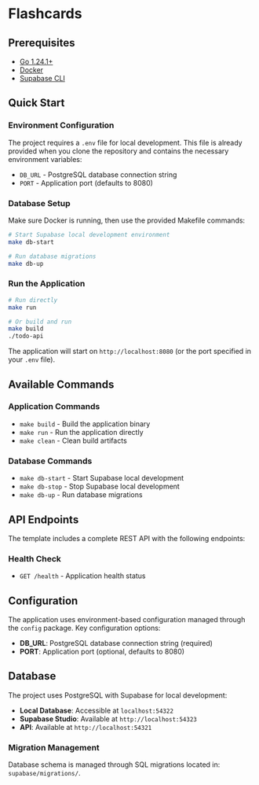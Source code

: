 # Flashcards

## Prerequisites

- [Go 1.24.1+](https://golang.org/dl/)
- [Docker](https://www.docker.com/get-started)
- [Supabase CLI](https://supabase.com/docs/guides/cli)

## Quick Start

### Environment Configuration

The project requires a `.env` file for local development. This file is already provided when you clone the repository and contains the necessary environment variables:

- `DB_URL` - PostgreSQL database connection string
- `PORT` - Application port (defaults to 8080)

### Database Setup

Make sure Docker is running, then use the provided Makefile commands:

```bash
# Start Supabase local development environment
make db-start

# Run database migrations
make db-up
```

### Run the Application

```bash
# Run directly
make run

# Or build and run
make build
./todo-api
```

The application will start on `http://localhost:8080` (or the port specified in your `.env` file).

## Available Commands

### Application Commands
- `make build` - Build the application binary
- `make run` - Run the application directly
- `make clean` - Clean build artifacts

### Database Commands
- `make db-start` - Start Supabase local development
- `make db-stop` - Stop Supabase local development  
- `make db-up` - Run database migrations

## API Endpoints

The template includes a complete REST API with the following endpoints:

### Health Check
- `GET /health` - Application health status

## Configuration

The application uses environment-based configuration managed through the `config` package. Key configuration options:

- **DB_URL**: PostgreSQL database connection string (required)
- **PORT**: Application port (optional, defaults to 8080)

## Database

The project uses PostgreSQL with Supabase for local development:

- **Local Database**: Accessible at `localhost:54322`
- **Supabase Studio**: Available at `http://localhost:54323`
- **API**: Available at `http://localhost:54321`

### Migration Management

Database schema is managed through SQL migrations located in: `supabase/migrations/`.